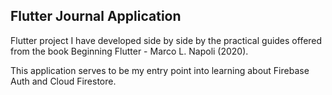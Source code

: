 ## Flutter Journal Application

Flutter project I have developed side by side by the practical guides offered from the book Beginning Flutter - Marco L. Napoli (2020). 

This application serves to be my entry point into learning about Firebase Auth and Cloud Firestore.



